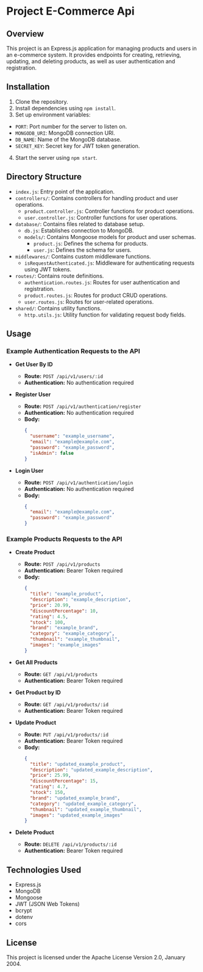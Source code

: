 # Project E-Commerce Api

## Overview
This project is an Express.js application for managing products and users in an e-commerce system. It provides endpoints for creating, retrieving, updating, and deleting products, as well as user authentication and registration.

## Installation
1. Clone the repository.
2. Install dependencies using `npm install`.
3. Set up environment variables:
  - `PORT`: Port number for the server to listen on.
  - `MONGODB_URI`: MongoDB connection URI.
  - `DB_NAME`: Name of the MongoDB database.
  - `SECRET_KEY`: Secret key for JWT token generation.
4. Start the server using `npm start`.

## Directory Structure
- `index.js`: Entry point of the application.
- `controllers/`: Contains controllers for handling product and user operations.
  - `product.controller.js`: Controller functions for product operations.
  - `user.controller.js`: Controller functions for user operations.
- `database/`: Contains files related to database setup.
  - `db.js`: Establishes connection to MongoDB.
  - `models/`: Contains Mongoose models for product and user schemas.
    - `product.js`: Defines the schema for products.
    - `user.js`: Defines the schema for users.
- `middlewares/`: Contains custom middleware functions.
  - `isRequestAuthenticated.js`: Middleware for authenticating requests using JWT tokens.
- `routes/`: Contains route definitions.
  - `authentication.routes.js`: Routes for user authentication and registration.
  - `product.routes.js`: Routes for product CRUD operations.
  - `user.routes.js`: Routes for user-related operations.
- `shared/`: Contains utility functions.
  - `http.utils.js`: Utility function for validating request body fields.

## Usage

### Example Authentication Requests to the API


- **Get User By ID**
  - **Route:** `POST /api/v1/users/:id`
  - **Authentication:** No authentication required



- **Register User**
  - **Route:** `POST /api/v1/authentication/register`
  - **Authentication:** No authentication required
  - **Body:**
    ```json
    {
      "username": "example_username",
      "email": "example@example.com",
      "password": "example_password",
      "isAdmin": false
    }
    ```

- **Login User**
  - **Route:** `POST /api/v1/authentication/login`
  - **Authentication:** No authentication required
  - **Body:**
    ```json
    {
      "email": "example@example.com",
      "password": "example_password"
    }
    ```

### Example Products Requests to the API


- **Create Product**
  - **Route:** `POST /api/v1/products`
  - **Authentication:** Bearer Token required
  - **Body:**
    ```json
    {
      "title": "example_product",
      "description": "example_description",
      "price": 20.99,
      "discountPercentage": 10,
      "rating": 4.5,
      "stock": 100,
      "brand": "example_brand",
      "category": "example_category",
      "thumbnail": "example_thumbnail",
      "images": "example_images"
    }
    ```

- **Get All Products**
  - **Route:** `GET /api/v1/products`
  - **Authentication:** Bearer Token required

- **Get Product by ID**
  - **Route:** `GET /api/v1/products/:id`
  - **Authentication:** Bearer Token required

- **Update Product**
  - **Route:** `PUT /api/v1/products/:id`
  - **Authentication:** Bearer Token required
  - **Body:**
    ```json
    {
      "title": "updated_example_product",
      "description": "updated_example_description",
      "price": 25.99,
      "discountPercentage": 15,
      "rating": 4.7,
      "stock": 150,
      "brand": "updated_example_brand",
      "category": "updated_example_category",
      "thumbnail": "updated_example_thumbnail",
      "images": "updated_example_images"
    }
    ```

- **Delete Product**
  - **Route:** `DELETE /api/v1/products/:id`
  - **Authentication:** Bearer Token required

## Technologies Used
- Express.js
- MongoDB
- Mongoose
- JWT (JSON Web Tokens)
- bcrypt
- dotenv
- cors

## License
This project is licensed under the Apache License Version 2.0, January 2004.
